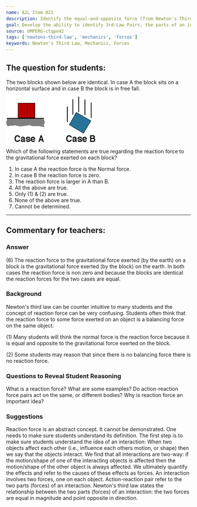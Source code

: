 ```yaml
---
name: A2L Item 021
description: Identify the equal-and-opposite force (from Newton's Third Law) to the gravitation force.
goal: Develop the ability to identify 3rd-Law Pairs, the parts of an interaction.
source: UMPERG-ctqpe42
tags: ['newtons-third-law', 'mechanics', 'forces']
keywords: Newton's Third Law, Mechanics, Forces
---
```


## The question for students:

The two blocks shown below are identical.  In case A the block sits on a horizontal surface and in case B the block is in free fall.

![Item021_fig1.gif](../images/Item021_fig1.gif)

Which of the following statements are true regarding the reaction force to the gravitational force exerted on each block?

1. In case A the reaction force is the Normal force.
2. In case B the reaction force is zero.
3. The reaction force is larger in A than B.
4. All the above are true.
5. Only (1) & (2) are true.
6. None of the above are true.
7. Cannot be determined.

<hr/>

## Commentary for teachers:

### Answer

(6) The reaction force to the gravitational force exerted (by the
earth) on a block is the gravitational force exerted (by the block) on
the earth. In both cases the reaction force is non zero and because the
blocks are identical the reaction forces for the two cases are
equal.

### Background

Newton's third law can be counter intuitive to many students and the
concept of reaction force can be very confusing. Students often think
that the reaction force to some force exerted on an object is a
balancing force on the same object.

(1) Many students will think the normal force is the reaction force
because it is equal and opposite to the gravitational force exerted on
the block.

(2) Some students may reason that since there is no balancing force
there is no reaction force.

### Questions to Reveal Student Reasoning

What is a reaction force? What are some examples? Do action-reaction
force pairs act on the same, or different bodies? Why is reaction force
an important idea?

### Suggestions

Reaction force is an abstract concept. It cannot be demonstrated. One
needs to make sure students understand its definition. The first step is
to make sure students understand the idea of an interaction: When two
objects affect each other (i.e., influence each others motion, or shape)
then we say that the objects interact. We find that all interactions are
two-way: if the motion/shape of one of the interacting objects is
affected then the motion/shape of the other object is always affected.
We ultimately quantify the effects and refer to the causes of these
effects as forces. An interaction involves two forces, one on each
object. Action-reaction pair refer to the two parts (forces) of an
interaction. Newton's third law states the relationship between the two
parts (forces) of an interaction: the two forces are equal in magnitude
and point opposite in direction.
